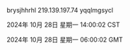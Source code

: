 brysjhhrhl 219.139.197.74 yqqlmgsycl

2024年 10月 28日 星期一 14:00:02 CST

2024年 10月 28日 星期一 06:00:02 GMT
